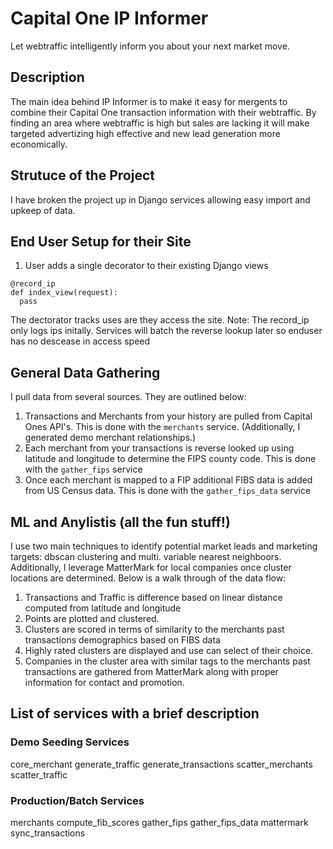 # Capital One IP Informer
Let webtraffic intelligently inform you about your next market move.

## Description
The main idea behind IP Informer is to make it easy for mergents to combine their Capital One transaction information with their webtraffic.
By finding an area where webtraffic is high but sales are lacking it will make targeted advertizing high effective and new lead generation more economically.


## Strutuce of the Project
I have broken the project up in Django services allowing easy import and upkeep of data.


## End User Setup for their Site
1. User adds a single decorator to their existing Django views
```
@record_ip
def index_view(request):
  pass
```
The dectorator tracks uses are they access the site. Note: The record_ip only logs ips initally. Services will batch the reverse lookup later so enduser has no descease in access speed


## General Data Gathering
I pull data from several sources. They are outlined below:
1. Transactions and Merchants from your history are pulled from Capital Ones API's. This is done with the ```merchants``` service. (Additionally, I generated demo merchant relationships.)
2. Each merchant from your transactions is reverse looked up using latitude and longitude to determine the FIPS county code. This is done with the ```gather_fips``` service
3. Once each merchant is mapped to a FIP additional FIBS data is added from US Census data. This is done with the ```gather_fips_data``` service

## ML and Anylistis (all the fun stuff!)
I use two main techniques to identify potential market leads and marketing targets: dbscan clustering and multi. variable nearest neighboors. Additionally, I leverage MatterMark for local companies once cluster locations are determined. Below is a walk through of the data flow:

1. Transactions and Traffic is difference based on linear distance computed from latitude and longitude
2. Points are plotted and clustered.
3. Clusters are scored in terms of similarity to the merchants past transactions demographics based on FIBS data
4. Highly rated clusters are displayed and use can select of their choice.
5. Companies in the cluster area with similar tags to the merchants past transactions are gathered from MatterMark along with proper information for contact and promotion.

## List of services with a brief description

### Demo Seeding Services
core_merchant
generate_traffic
generate_transactions
scatter_merchants
scatter_traffic


### Production/Batch Services
merchants
compute_fib_scores
gather_fips
gather_fips_data
mattermark
sync_transactions







